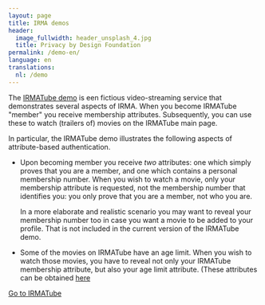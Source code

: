 ```yaml
---
layout: page
title: IRMA demos
header:
  image_fullwidth: header_unsplash_4.jpg
  title: Privacy by Design Foundation
permalink: /demo-en/
language: en
translations:
  nl: /demo
---
```


The [IRMATube demo](/demo/irmaTube) is een fictious video-streaming
service that demonstrates several aspects of IRMA. When you become
IRMATube "member" you receive membership attributes. Subsequently, you
can use these to watch (trailers of) movies on the IRMATube main page.

In particular, the IRMATube demo illustrates the following aspects of
attribute-based authentication.

* Upon becoming member you receive *two* attributes: one which simply
  proves that you are a member, and one which contains a personal
  membership number. When you wish to watch a movie, only your
  membership attribute is requested, not the membership number that
  identifies you: you only prove that you are a member, not who you
  are.

  In a more elaborate and realistic scenario you may want to reveal
  your membership number too in case you want a movie to be added to
  your profile. That is not included in the current version of the
  IRMATube demo.

* Some of the movies on IRMATube have an age limit. When you wish to
  watch those movies, you have to reveal not only your IRMATube
  membership attribute, but also your age limit attribute. (These
  attributes can be obtained [here](/issuance/idin)

<a class="button" href="/demo/irmaTube">Go to IRMATube</a>
